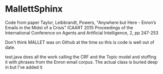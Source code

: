 # MallettSphinx
Code from paper Taylor, Leibbrandt, Powers, "Anywhere but Here - Enron’s Emails in the Midst of a Crisis" ICAART 2015 Proceedings of the International Conference on Agents and Artificial Intelligence, 2, pp 247-253

Don't think MALLET was on Github at the time so this is code is well out of date.

test.java does all the work calling the CRF and the Topic model and stuffing it with phrases from the Enron email corpus. The actual class is buried deep in but I've added it
